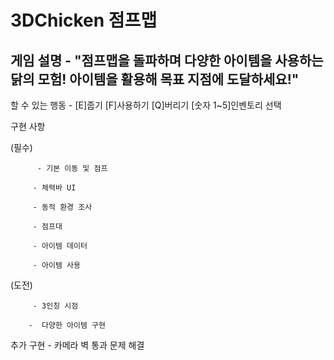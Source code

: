 # 3DChicken 점프맵 

## 게임 설명 - "점프맵을 돌파하며 다양한 아이템을 사용하는 닭의 모험! 아이템을 활용해 목표 지점에 도달하세요!"

할 수 있는 행동 - [E]줍기 [F]사용하기 [Q]버리기 [숫자 1~5]인벤토리 선택

구현 사항 

(필수)

          - 기본 이동 및 점프

         - 체력바 UI

         - 동적 환경 조사

         - 점프대

         - 아이템 데이터

         - 아이템 사용

(도전) 

         - 3인칭 시점

        -  다양한 아이템 구현

추가 구현 - 카메라 벽 통과 문제 해결
